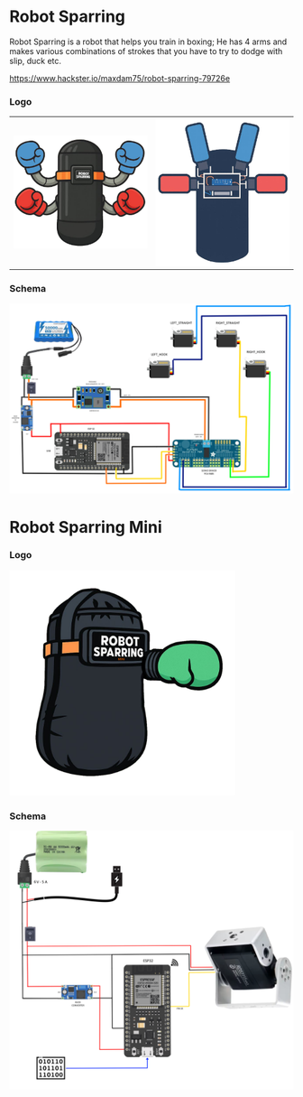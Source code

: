 # Robot Sparring

Robot Sparring is a robot that helps you train in boxing; He has 4 arms and makes various combinations of strokes that you have to try to dodge with slip, duck etc.

https://www.hackster.io/maxdam75/robot-sparring-79726e

### Logo
<table width="800" border=0>
<tr>
	<td><img src="./schema/logo-robot-sparring.jpg" width=400></td>
	<td><img src="./schema/robotsparring.jpg" width=400></td>
</tr>
</table>

### Schema
<img src="./schema/schema3.jpg" width=800>



# Robot Sparring Mini

### Logo
<img src="./schemaMini/logo-robot-sparring-mini.jpg" width=400>

### Schema
<img src="./schemaMini/robot-sparring-mini-2.jpg" width=600>